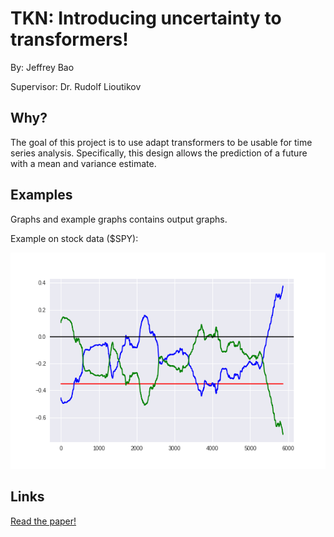 # TKN: Introducing uncertainty to transformers!
By: Jeffrey Bao

Supervisor: Dr. Rudolf Lioutikov

## Why?

The goal of this project is to use adapt transformers to be usable for time series analysis. Specifically, this design allows the prediction of a future with a mean and variance estimate.

## Examples

Graphs and example graphs contains output graphs.

Example on stock data ($SPY):

![training](/training.gif)

## Links

[Read the paper!](TKN.pdf)

